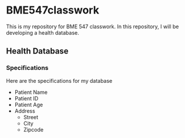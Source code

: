 
# BME547classwork

This is my repository for BME 547 classwork.
In this repository, I will be developing  a health database.

## Health Database
### Specifications
Here are the specifications for my database
* Patient Name
* Patient ID 
* Patient Age
* Address
  - Street
  - City
  - Zipcode
